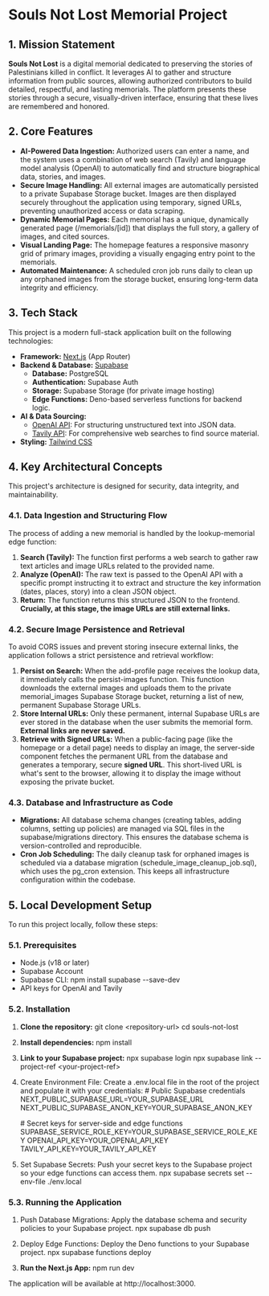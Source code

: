 # **Souls Not Lost Memorial Project**

## **1\. Mission Statement**

**Souls Not Lost** is a digital memorial dedicated to preserving the stories of Palestinians killed in conflict. It leverages AI to gather and structure information from public sources, allowing authorized contributors to build detailed, respectful, and lasting memorials. The platform presents these stories through a secure, visually-driven interface, ensuring that these lives are remembered and honored.

## **2\. Core Features**

- **AI-Powered Data Ingestion:** Authorized users can enter a name, and the system uses a combination of web search (Tavily) and language model analysis (OpenAI) to automatically find and structure biographical data, stories, and images.
- **Secure Image Handling:** All external images are automatically persisted to a private Supabase Storage bucket. Images are then displayed securely throughout the application using temporary, signed URLs, preventing unauthorized access or data scraping.
- **Dynamic Memorial Pages:** Each memorial has a unique, dynamically generated page (/memorials/\[id\]) that displays the full story, a gallery of images, and cited sources.
- **Visual Landing Page:** The homepage features a responsive masonry grid of primary images, providing a visually engaging entry point to the memorials.
- **Automated Maintenance:** A scheduled cron job runs daily to clean up any orphaned images from the storage bucket, ensuring long-term data integrity and efficiency.

## **3\. Tech Stack**

This project is a modern full-stack application built on the following technologies:

- **Framework:** [Next.js](https://nextjs.org/) (App Router)
- **Backend & Database:** [Supabase](https://supabase.io/)
  - **Database:** PostgreSQL
  - **Authentication:** Supabase Auth
  - **Storage:** Supabase Storage (for private image hosting)
  - **Edge Functions:** Deno-based serverless functions for backend logic.
- **AI & Data Sourcing:**
  - [OpenAI API](https://openai.com/): For structuring unstructured text into JSON data.
  - [Tavily API](https://tavily.com/): For comprehensive web searches to find source material.
- **Styling:** [Tailwind CSS](https://tailwindcss.com/)

## **4\. Key Architectural Concepts**

This project's architecture is designed for security, data integrity, and maintainability.

### **4.1. Data Ingestion and Structuring Flow**

The process of adding a new memorial is handled by the lookup-memorial edge function:

1. **Search (Tavily):** The function first performs a web search to gather raw text articles and image URLs related to the provided name.
2. **Analyze (OpenAI):** The raw text is passed to the OpenAI API with a specific prompt instructing it to extract and structure the key information (dates, places, story) into a clean JSON object.
3. **Return:** The function returns this structured JSON to the frontend. **Crucially, at this stage, the image URLs are still external links.**

### **4.2. Secure Image Persistence and Retrieval**

To avoid CORS issues and prevent storing insecure external links, the application follows a strict persistence and retrieval workflow:

1. **Persist on Search:** When the add-profile page receives the lookup data, it immediately calls the persist-images function. This function downloads the external images and uploads them to the private memorial_images Supabase Storage bucket, returning a list of new, permanent Supabase Storage URLs.
2. **Store Internal URLs:** Only these permanent, internal Supabase URLs are ever stored in the database when the user submits the memorial form. **External links are never saved.**
3. **Retrieve with Signed URLs:** When a public-facing page (like the homepage or a detail page) needs to display an image, the server-side component fetches the permanent URL from the database and generates a temporary, secure **signed URL**. This short-lived URL is what's sent to the browser, allowing it to display the image without exposing the private bucket.

### **4.3. Database and Infrastructure as Code**

- **Migrations:** All database schema changes (creating tables, adding columns, setting up policies) are managed via SQL files in the supabase/migrations directory. This ensures the database schema is version-controlled and reproducible.
- **Cron Job Scheduling:** The daily cleanup task for orphaned images is scheduled via a database migration (schedule_image_cleanup_job.sql), which uses the pg_cron extension. This keeps all infrastructure configuration within the codebase.

## **5\. Local Development Setup**

To run this project locally, follow these steps:

### **5.1. Prerequisites**

- Node.js (v18 or later)
- Supabase Account
- Supabase CLI: npm install supabase \--save-dev
- API keys for OpenAI and Tavily

### **5.2. Installation**

1. **Clone the repository:**
   git clone \<repository-url\>
   cd souls-not-lost

2. **Install dependencies:**
   npm install

3. **Link to your Supabase project:**
   npx supabase login
   npx supabase link \--project-ref \<your-project-ref\>

4. Create Environment File:
   Create a .env.local file in the root of the project and populate it with your credentials:
   \# Public Supabase credentials
   NEXT_PUBLIC_SUPABASE_URL=YOUR_SUPABASE_URL
   NEXT_PUBLIC_SUPABASE_ANON_KEY=YOUR_SUPABASE_ANON_KEY

   \# Secret keys for server-side and edge functions
   SUPABASE_SERVICE_ROLE_KEY=YOUR_SUPABASE_SERVICE_ROLE_KEY
   OPENAI_API_KEY=YOUR_OPENAI_API_KEY
   TAVILY_API_KEY=YOUR_TAVILY_API_KEY

5. Set Supabase Secrets:
   Push your secret keys to the Supabase project so your edge functions can access them.
   npx supabase secrets set \--env-file ./env.local

### **5.3. Running the Application**

1. Push Database Migrations:
   Apply the database schema and security policies to your Supabase project.
   npx supabase db push

2. Deploy Edge Functions:
   Deploy the Deno functions to your Supabase project.
   npx supabase functions deploy

3. **Run the Next.js App:**
   npm run dev

The application will be available at http://localhost:3000.
